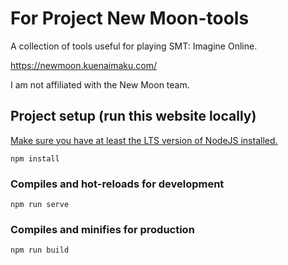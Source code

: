 # For Project New Moon-tools
A collection of tools useful for playing SMT: Imagine Online.

https://newmoon.kuenaimaku.com/

I am not affiliated with the New Moon team.

## Project setup (run this website locally)

[Make sure you have at least the LTS version of NodeJS installed.](https://nodejs.org/en/)

```
npm install
```

### Compiles and hot-reloads for development
```
npm run serve
```

### Compiles and minifies for production
```
npm run build
```
